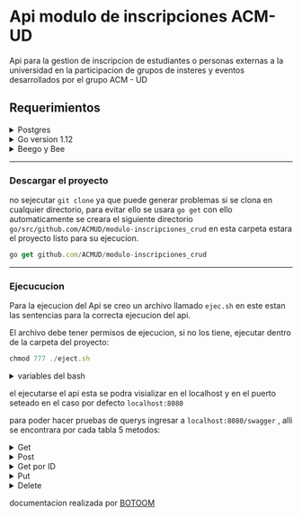 # Api modulo de inscripciones ACM-UD

Api para la gestion de inscripcion de estudiantes o personas externas a la universidad en la participacion de grupos de insteres y eventos desarrollados por el grupo ACM - UD

## Requerimientos

<details>
<summary>Postgres</summary>
Ejemplo de instalacion de postgres para manjaro , si usted tiene otra distribucion o SO diferente por favor buscar el como instalarlo.

```javascript
sudo pacman -S postgresql
```

```javascript
sudo su postgres -l # or sudo -u postgres -i
initdb --locale $LANG -E UTF8 -D '/var/lib/postgres/data/'
exit
```
</details>

<details>
<summary>Go version 1.12</summary>
Ejemplo de instalacion de Go para manjaro , si usted tiene otra distribucion o SO diferente por favor buscar el como instalarlo.

```javascript
sudo pacman -S go
```

en otros otras distribuciones sera usar `apt-get` o `yum install` , pero el paquete se encuentra como ``go`` o ``golang``

Luego se configuraran las variables de entorno.`

Luego se configuraran las variables de entorno.

```javascript
sudo nano /etc/profile.d/goenv.sh
```

Dentro del archivo colocar lo siguiente

```javascript
export GOROOT=/usr/lib/go    
export GOPATH=$HOME/go
export PATH=$PATH:$GOROOT/bin:$GOPATH/bin
```

en la carpeta `home` se debe crear la carpeta `go`

Luego para recargar las varialbes de entorno se ejecuta:

```javascript
source /etc/profile.d/goenv.sh
```

</details>

<details>
<summary>Beego y Bee</summary>
Se necesita instalar beego y bee para su corrcta ejecucion.

```javascript
go get -u github.io/astaxie/beego
```

```javascript
go get -u github.io/beego/bee
```
</details>

---
### Descargar el proyecto

no sejecutar `git clone` ya que puede generar problemas si se clona en cualquier directorio, para evitar ello se usara `go get` con ello automaticamente se creara el siguiente directorio `go/src/github.com/ACMUD/modulo-inscripciones_crud` en esta carpeta estara el proyecto listo para su ejecucion.

```javascript
go get github.com/ACMUD/modulo-inscripciones_crud
```
---
### Ejecucucion

Para la ejecucion del Api se creo un archivo llamado `ejec.sh` en este estan las sentencias para la correcta ejecucion del api.

El archivo debe tener permisos de ejecucion, si no los tiene, ejecutar dentro de la carpeta del proyecto:

```javascript
chmod 777 ./eject.sh
```
<details>
<summary>variables del bash</summary>
En el bash se encuentran la siguientes variables:

- INSCRIPCION_DB
    - nombre de la base de datos, este se cambia en caso de que el script sea ejecutado en una base de datos diferente al valor ya seteado en el bash.
- INSCRIPCION_PASSDB
    - password de la base de datos o conexion.
- INSCRIPCION_URLS
    - url de conexion a la base de datos, en este caso se tiene por defecto localhost, generalmente se puede dejar tal como esta.
- INSCRIPCION_USERDB
    - usuario con permisos para la base de datos.
- INSCRIPCION_HTTP_PORT
    - puerto de ejecucion el api, por defecto esta el 8080, pero este se puede cambiar a preferencia.

</details>

el ejecutarse el api esta se podra visializar en el localhost y en el puerto seteado en el caso por defecto `localhost:8080`

para poder hacer pruebas de querys ingresar a `localhost:8080/swagger` , alli se encontrara por cada tabla 5 metodos:

<details>
<summary>Get</summary>
sin usar filtro se obtendran todos los datos de la tabla:

- para hacer un filtro o un ordenamiento o limitacion alli apareceran las casillas.
- luego se le da al boton de jecutar y muestra los resultados en formato JSON
- adicionalmente mostrara la direccion a usar cuando se quiera hacer la consulta desde alguna aplicacion externa.
- ejemplo : query : `http://localhost:8080/v1/dia/?query=Activo:true` . para este caso en endponit es `dia` es decir el nombre de la tabla a la cual se hace la consulta y la segunda parte de este endpoint es cuando se hace un filtro en ese caso el endpoint completo es : `dia/?query=Activo:true`
- la respuesta dada por el Api es :
```javascript
[
    {
        "Id": 1,
        "Nombre": "Lunes",
        "Activo": true
    },
    {
        "Id": 2,
        "Nombre": "Martes",
        "Activo": true
    },
    {
        "Id": 3,
        "Nombre": "Miercoles",
        "Activo": true
    },
    {
        "Id": 4,
        "Nombre": "Jueves",
        "Activo": true
    },
    {
        "Id": 5,
        "Nombre": "Viernes",
        "Activo": true
    }
]
```
</details>

<details>
<summary>Post</summary>
para este se debe de mandar los datos en formato JSON y si ocurre algun error de datos el Api lo informara , si todo sucede normal mandara un `200` y la respuesta de la query mandara o un `201` o los datos ingresados de regreso, de estamanera se sabra que el post fue exitoso

- exiten casos en los cuales una clase tiene una llave foranea, para estos casos de tiene que agregar el id de este como un sub elemento del JSON 

- Ejemplo de como mandar los datos (tablas sin FK) :
```javascript
DatosGrupoInteres = {
    Abreviacion: 'GISAC'
    Activo:	true
    // se puede omitir el dato Descripcion ya que no es requerido, no dejarlo vacio, simplemente no agregarlo al JSON
    Descripcion: 'en este grupo se da introduccion a la segurudad informatica' 
    Nombre:	'Grupo de interes en seguridad informatica'
}
```

- Ejemplo de como mandar los datos (tablas CON FK) :
```javascript
DatosPersona = {
    Apellidos:	perez
    Codigo:	20101020000
    EstadoUsuario: {
        Id:	1
    }
    Nombres:	pepito
    Telefono:	1111111
    }
}
```
</details>

<details>
<summary>Get por ID</summary>
este por lo general no se usa ya que esto mismo se puede colocar en el otro metodo get,el id seria un elemto del filtro, adicionalmente este no trae la escalabilidad entre tablas.
</details>

<details>
<summary>Put</summary>
este es muy similar al post la unica diferencia es que este necesita que en el JSON o en la peticion se mande el Id del elemnto a actualizar.

Adicionalmente si solo se quieren actualizar pocos datos y no mandar todo en la peticion se puede solo mandar en el JSON el Id del Objeto a actualizar y los datos de este que se desean actualizar.

- Ejemplo de como mandar los datos (tablas CON FK) :
```javascript
DatosPersona = {
    Apellidos:	perez
    Codigo:	20101020000
    EstadoUsuario: {
        Id:	1
    }
    Nombres:	pepito
    Telefono:	1111111
    Id: 3
    }
}
```
</details>

<details>
<summary>Delete</summary>
para el Delete solo se necesita mandar el Id, pero este metodo no se tiene recomendado usar ya que por ello se crearon las tablas de `estados` o los valores de `activo` en la base de datos
</details>


documentacion realizada por [BOTOOM](https://github.com/BOTOOM)